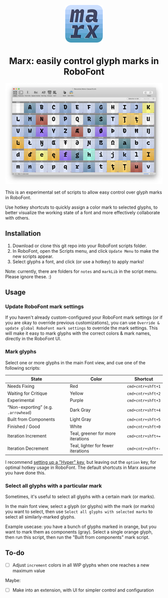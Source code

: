 <p align="center">
    <img alt="typemedia 18" src="notes/readme-assets/logo.png" width="120" />
</p>
<h1 align="center">
  Marx: easily control glyph marks in RoboFont
</h1>

![](notes/readme-assets/glyph-marx.png)

This is an experimental set of scripts to allow easy control over glyph marks in RoboFont.

Use hotkey shortcuts to quickly assign a color mark to selected glyphs, to better visualize the working state of a font and more effectively collaborate with others.

## Installation

1. Download or clone this git repo into your RoboFont scripts folder.
2. In RoboFont, open the Scripts menu, and click `Update Menu` to make the new scripts appear.
3. Select glyphs a font, and click (or use a hotkey) to apply marks!

Note: currently, there are folders for `notes` and `markLib` in the script menu. Please ignore these. :)


## Usage

### Update RoboFont mark settings

If you haven't already custom-configured your RoboFont mark settings (or if you are okay to override previous customizations), you can use `Override & update global RoboFont mark settings` to override the mark settings. This will make it easy to mark glyphs with the correct colors & mark names, directly in the RoboFont UI.

### Mark glyphs

Select one or more glyphs in the main Font view, and cue one of the following scripts:

| **State**                           | **Color**                          | Shortcut          |
| ----------------------------------- | ---------------------------------- | ----------------- |
| Needs Fixing                        | Red                                | `cmd+cntr+shft+1` |
| Waiting for Critique                | Yellow                             | `cmd+cntr+shft+2` |
| Experimental                        | Purple                             | `cmd+cntr+shft+3` |
| “Non-exporting” (e.g. `.arrowhead`) | Dark Gray                          | `cmd+cntr+shft+4` |
| Built from Components               | Light Gray                         | `cmd+cntr+shft+5` |
| Finished / Good                     | White                              | `cmd+cntr+shft+0` |
| Iteration Increment                 | Teal, greener for more iterations  | `cmd+cntr+shft+=` |
| Iteration Decrement                 | Teal, lighter for fewer iterations | `cmd+cntr+shft+-` |

I recommend [setting up a "Hyper" key](https://brettterpstra.com/2017/06/15/a-hyper-key-with-karabiner-elements-full-instructions/), but leaving out the `option` key, for optimal hotkey usage in RoboFont. The default shortcuts in Marx assume you have done this.

### Select all glyphs with a particular mark

Sometimes, it's useful to select all glyphs with a certain mark (or marks).

In the main font view, select a glyph (or glyphs) with the mark (or marks) you want to select, then use `Select all glyphs with selected marks` to select all similarly-marked glyphs.

Example usecase: you have a bunch of glyphs marked in orange, but you want to mark them as components (gray). Select a single orange glyph, then run this script, then run the "Built from components" mark script.


## To-do

- [ ] Adjust `increment` colors in all WIP glyphs when one reaches a new maximum value

Maybe:
- [ ] Make into an extension, with UI for simpler control and configuration
